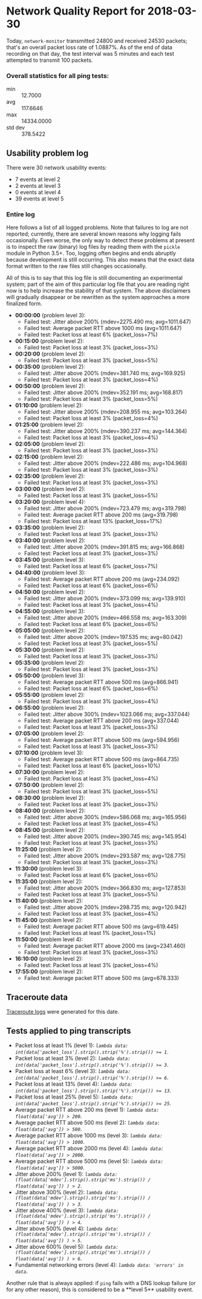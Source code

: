 
# Network Quality Report for 2018-03-30

Today, <code>network-monitor</code> transmitted 24800 and received 24530 packets; that's an overall packet loss rate of 1.0887%. As of the end of data recording on that day, the test interval was 5 minutes and each test attempted to transmit 100 packets.

### Overall statistics for all ping tests:

<dl>
<dt>min</dt><dd>12.7000</dd>
<dt>avg</dt><dd>117.6646</dd>
<dt>max</dt><dd>14334.0000</dd>
<dt>std dev</dt><dd>378.5422</dd>
</dl>


## Usability problem log

There were 30 network usability events:

* 7 events at level 2
* 2 events at level 3
* 0 events at level 4
* 39 events at level 5

### Entire log

Here follows a list of all logged problems. Note that failures to log are not reported; currently,
there are several known reasons why logging fails occasionally. Even worse, the only way to detect these problems at
present is to inspect the raw (binary) log files by reading them with the <code>pickle</code> module in Python 3.5+.
Too, logging often begins and ends abruptly because development is still occurring. This also means that the exact
data format written to the raw files still changes occasionally.

All of this is to say that this log file is still documenting an experimental system; part of the aim of this
particular log file that you are reading right now is to help increase the stability of that system. The above
disclaimers will gradually disappear or be rewritten as the system approaches a more finalized form.

<ul>
<li><strong>00:00:00</strong> (problem level 3):
 <ul>
  <li>Failed test: Jitter above 200% (mdev=2275.490 ms; avg=1011.647)</li>
  <li>Failed test: Average packet RTT above 1000 ms (avg=1011.647)</li>
  <li>Failed test: Packet loss at least 6% (packet_loss=7%)</li>
 </ul>
</li>
<li><strong>00:15:00</strong> (problem level 2):
 <ul>
  <li>Failed test: Packet loss at least 3% (packet_loss=3%)</li>
 </ul>
</li>
<li><strong>00:20:00</strong> (problem level 2):
 <ul>
  <li>Failed test: Packet loss at least 3% (packet_loss=5%)</li>
 </ul>
</li>
<li><strong>00:35:00</strong> (problem level 2):
 <ul>
  <li>Failed test: Jitter above 200% (mdev=381.740 ms; avg=169.925)</li>
  <li>Failed test: Packet loss at least 3% (packet_loss=4%)</li>
 </ul>
</li>
<li><strong>00:50:00</strong> (problem level 2):
 <ul>
  <li>Failed test: Jitter above 200% (mdev=352.191 ms; avg=168.817)</li>
  <li>Failed test: Packet loss at least 3% (packet_loss=5%)</li>
 </ul>
</li>
<li><strong>01:10:00</strong> (problem level 2):
 <ul>
  <li>Failed test: Jitter above 200% (mdev=208.955 ms; avg=103.264)</li>
  <li>Failed test: Packet loss at least 3% (packet_loss=4%)</li>
 </ul>
</li>
<li><strong>01:25:00</strong> (problem level 2):
 <ul>
  <li>Failed test: Jitter above 200% (mdev=390.237 ms; avg=144.364)</li>
  <li>Failed test: Packet loss at least 3% (packet_loss=4%)</li>
 </ul>
</li>
<li><strong>02:05:00</strong> (problem level 2):
 <ul>
  <li>Failed test: Packet loss at least 3% (packet_loss=3%)</li>
 </ul>
</li>
<li><strong>02:15:00</strong> (problem level 2):
 <ul>
  <li>Failed test: Jitter above 200% (mdev=222.486 ms; avg=104.968)</li>
  <li>Failed test: Packet loss at least 3% (packet_loss=3%)</li>
 </ul>
</li>
<li><strong>02:35:00</strong> (problem level 2):
 <ul>
  <li>Failed test: Packet loss at least 3% (packet_loss=3%)</li>
 </ul>
</li>
<li><strong>03:00:00</strong> (problem level 2):
 <ul>
  <li>Failed test: Packet loss at least 3% (packet_loss=5%)</li>
 </ul>
</li>
<li><strong>03:20:00</strong> (problem level 4):
 <ul>
  <li>Failed test: Jitter above 200% (mdev=723.479 ms; avg=319.798)</li>
  <li>Failed test: Average packet RTT above 200 ms (avg=319.798)</li>
  <li>Failed test: Packet loss at least 13% (packet_loss=17%)</li>
 </ul>
</li>
<li><strong>03:35:00</strong> (problem level 2):
 <ul>
  <li>Failed test: Packet loss at least 3% (packet_loss=3%)</li>
 </ul>
</li>
<li><strong>03:40:00</strong> (problem level 2):
 <ul>
  <li>Failed test: Jitter above 200% (mdev=391.815 ms; avg=166.868)</li>
  <li>Failed test: Packet loss at least 3% (packet_loss=3%)</li>
 </ul>
</li>
<li><strong>03:45:00</strong> (problem level 3):
 <ul>
  <li>Failed test: Packet loss at least 6% (packet_loss=7%)</li>
 </ul>
</li>
<li><strong>04:40:00</strong> (problem level 3):
 <ul>
  <li>Failed test: Average packet RTT above 200 ms (avg=234.092)</li>
  <li>Failed test: Packet loss at least 6% (packet_loss=6%)</li>
 </ul>
</li>
<li><strong>04:50:00</strong> (problem level 2):
 <ul>
  <li>Failed test: Jitter above 200% (mdev=373.099 ms; avg=139.910)</li>
  <li>Failed test: Packet loss at least 3% (packet_loss=4%)</li>
 </ul>
</li>
<li><strong>04:55:00</strong> (problem level 3):
 <ul>
  <li>Failed test: Jitter above 200% (mdev=466.558 ms; avg=163.309)</li>
  <li>Failed test: Packet loss at least 6% (packet_loss=6%)</li>
 </ul>
</li>
<li><strong>05:05:00</strong> (problem level 2):
 <ul>
  <li>Failed test: Jitter above 200% (mdev=197.535 ms; avg=80.042)</li>
  <li>Failed test: Packet loss at least 3% (packet_loss=5%)</li>
 </ul>
</li>
<li><strong>05:30:00</strong> (problem level 2):
 <ul>
  <li>Failed test: Packet loss at least 3% (packet_loss=3%)</li>
 </ul>
</li>
<li><strong>05:35:00</strong> (problem level 2):
 <ul>
  <li>Failed test: Packet loss at least 3% (packet_loss=3%)</li>
 </ul>
</li>
<li><strong>05:50:00</strong> (problem level 3):
 <ul>
  <li>Failed test: Average packet RTT above 500 ms (avg=866.941)</li>
  <li>Failed test: Packet loss at least 6% (packet_loss=6%)</li>
 </ul>
</li>
<li><strong>05:55:00</strong> (problem level 2):
 <ul>
  <li>Failed test: Packet loss at least 3% (packet_loss=4%)</li>
 </ul>
</li>
<li><strong>06:55:00</strong> (problem level 2):
 <ul>
  <li>Failed test: Jitter above 300% (mdev=1023.066 ms; avg=337.044)</li>
  <li>Failed test: Average packet RTT above 200 ms (avg=337.044)</li>
  <li>Failed test: Packet loss at least 3% (packet_loss=3%)</li>
 </ul>
</li>
<li><strong>07:05:00</strong> (problem level 2):
 <ul>
  <li>Failed test: Average packet RTT above 500 ms (avg=594.956)</li>
  <li>Failed test: Packet loss at least 3% (packet_loss=3%)</li>
 </ul>
</li>
<li><strong>07:10:00</strong> (problem level 3):
 <ul>
  <li>Failed test: Average packet RTT above 500 ms (avg=864.735)</li>
  <li>Failed test: Packet loss at least 6% (packet_loss=10%)</li>
 </ul>
</li>
<li><strong>07:30:00</strong> (problem level 2):
 <ul>
  <li>Failed test: Packet loss at least 3% (packet_loss=4%)</li>
 </ul>
</li>
<li><strong>07:50:00</strong> (problem level 2):
 <ul>
  <li>Failed test: Packet loss at least 3% (packet_loss=5%)</li>
 </ul>
</li>
<li><strong>08:30:00</strong> (problem level 2):
 <ul>
  <li>Failed test: Packet loss at least 3% (packet_loss=3%)</li>
 </ul>
</li>
<li><strong>08:40:00</strong> (problem level 2):
 <ul>
  <li>Failed test: Jitter above 300% (mdev=586.068 ms; avg=165.956)</li>
  <li>Failed test: Packet loss at least 3% (packet_loss=4%)</li>
 </ul>
</li>
<li><strong>08:45:00</strong> (problem level 2):
 <ul>
  <li>Failed test: Jitter above 200% (mdev=390.745 ms; avg=145.954)</li>
  <li>Failed test: Packet loss at least 3% (packet_loss=3%)</li>
 </ul>
</li>
<li><strong>11:25:00</strong> (problem level 2):
 <ul>
  <li>Failed test: Jitter above 200% (mdev=293.587 ms; avg=128.775)</li>
  <li>Failed test: Packet loss at least 3% (packet_loss=3%)</li>
 </ul>
</li>
<li><strong>11:30:00</strong> (problem level 3):
 <ul>
  <li>Failed test: Packet loss at least 6% (packet_loss=6%)</li>
 </ul>
</li>
<li><strong>11:35:00</strong> (problem level 2):
 <ul>
  <li>Failed test: Jitter above 200% (mdev=366.830 ms; avg=127.853)</li>
  <li>Failed test: Packet loss at least 3% (packet_loss=5%)</li>
 </ul>
</li>
<li><strong>11:40:00</strong> (problem level 2):
 <ul>
  <li>Failed test: Jitter above 200% (mdev=298.735 ms; avg=120.942)</li>
  <li>Failed test: Packet loss at least 3% (packet_loss=4%)</li>
 </ul>
</li>
<li><strong>11:45:00</strong> (problem level 2):
 <ul>
  <li>Failed test: Average packet RTT above 500 ms (avg=619.445)</li>
  <li>Failed test: Packet loss at least 1% (packet_loss=1%)</li>
 </ul>
</li>
<li><strong>11:50:00</strong> (problem level 4):
 <ul>
  <li>Failed test: Average packet RTT above 2000 ms (avg=2341.460)</li>
  <li>Failed test: Packet loss at least 3% (packet_loss=3%)</li>
 </ul>
</li>
<li><strong>16:10:00</strong> (problem level 2):
 <ul>
  <li>Failed test: Packet loss at least 3% (packet_loss=4%)</li>
 </ul>
</li>
<li><strong>17:55:00</strong> (problem level 2):
 <ul>
  <li>Failed test: Average packet RTT above 500 ms (avg=678.333)</li>
 </ul>
</li>
</ul>

## Traceroute data

<a href="reports/2018/03/2018-03-30-traceroute.md">Traceroute logs</a> were generated for this date.



## Tests applied to ping transcripts

<ul>
 <li>Packet loss at least 1% (level 1): <i><code>lambda data: int(data['packet_loss'].strip().strip('%').strip()) >= 1</code></i>.</li>
 <li>Packet loss at least 3% (level 2): <i><code>lambda data: int(data['packet_loss'].strip().strip('%').strip()) >= 3</code></i>.</li>
 <li>Packet loss at least 6% (level 3): <i><code>lambda data: int(data['packet_loss'].strip().strip('%').strip()) >= 6</code></i>.</li>
 <li>Packet loss at least 13% (level 4): <i><code>lambda data: int(data['packet_loss'].strip().strip('%').strip()) >= 13</code></i>.</li>
 <li>Packet loss at least 25% (level 5): <i><code>lambda data: int(data['packet_loss'].strip().strip('%').strip()) >= 25</code></i>.</li>
 <li>Average packet RTT above 200 ms (level 1): <i><code>lambda data: float(data['avg']) > 200</code></i>.</li>
 <li>Average packet RTT above 500 ms (level 2): <i><code>lambda data: float(data['avg']) > 500</code></i>.</li>
 <li>Average packet RTT above 1000 ms (level 3): <i><code>lambda data: float(data['avg']) > 1000</code></i>.</li>
 <li>Average packet RTT above 2000 ms (level 4): <i><code>lambda data: float(data['avg']) > 2000</code></i>.</li>
 <li>Average packet RTT above 5000 ms (level 5): <i><code>lambda data: float(data['avg']) > 5000</code></i>.</li>
 <li>Jitter above 200% (level 1): <i><code>lambda data: (float(data['mdev'].strip().strip('ms').strip()) / float(data['avg']) ) > 2</code></i>.</li>
 <li>Jitter above 300% (level 2): <i><code>lambda data: (float(data['mdev'].strip().strip('ms').strip()) / float(data['avg']) ) > 3</code></i>.</li>
 <li>Jitter above 400% (level 3): <i><code>lambda data: (float(data['mdev'].strip().strip('ms').strip()) / float(data['avg']) ) > 4</code></i>.</li>
 <li>Jitter above 500% (level 4): <i><code>lambda data: (float(data['mdev'].strip().strip('ms').strip()) / float(data['avg']) ) > 5</code></i>.</li>
 <li>Jitter above 600% (level 5): <i><code>lambda data: (float(data['mdev'].strip().strip('ms').strip()) / float(data['avg']) ) > 6</code></i>.</li>
 <li>Fundamental networking errors (level 4): <i><code>lambda data: 'errors' in data</code></i>.</li>
</ul>
Another rule that is always applied: if <code>ping</code> fails with a DNS lookup failure (or for any other reason), this is considered to be a **level 5** usability event.
